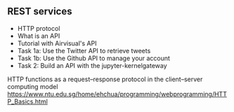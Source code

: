 ## REST services


* HTTP protocol
* What is an API
* Tutorial with Airvisual's API
* Task 1a: Use the Twitter API to retrieve tweets
* Task 1b: Use the Github API to manage your account
* Task 2: Build an API with the jupyter-kernelgateway



HTTP functions as a request–response protocol in the client–server computing model
https://www.ntu.edu.sg/home/ehchua/programming/webprogramming/HTTP_Basics.html

